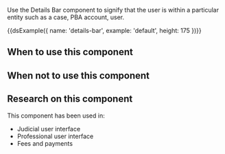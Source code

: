 Use the Details Bar component to signify that the user is within a particular entity such as a case, PBA account, user.

{{dsExample({
  name: 'details-bar',
  example: 'default',
  height: 175
})}}

## When to use this component

## When not to use this component

## Research on this component

This component has been used in:

- Judicial user interface
- Professional user interface
- Fees and payments